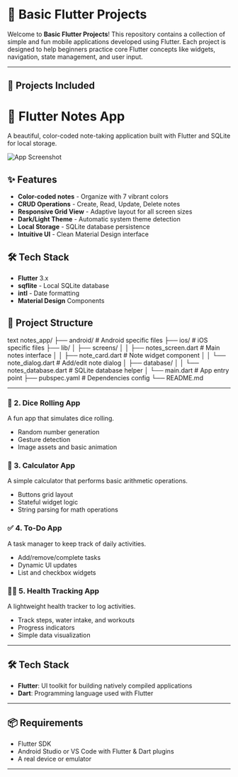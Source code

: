 # 📱 Basic Flutter Projects

Welcome to **Basic Flutter Projects**! This repository contains a collection of simple and fun mobile applications developed using Flutter. Each project is designed to help beginners practice core Flutter concepts like widgets, navigation, state management, and user input.

---

## 🚀 Projects Included

# 📝 Flutter Notes App

A beautiful, color-coded note-taking application built with Flutter and SQLite for local storage.

![App Screenshot](screenshot.png) <!-- Add your screenshot here -->

## ✨ Features

- **Color-coded notes** - Organize with 7 vibrant colors
- **CRUD Operations** - Create, Read, Update, Delete notes
- **Responsive Grid View** - Adaptive layout for all screen sizes
- **Dark/Light Theme** - Automatic system theme detection
- **Local Storage** - SQLite database persistence
- **Intuitive UI** - Clean Material Design interface

## 🛠️ Tech Stack

- **Flutter** 3.x
- **sqflite** - Local SQLite database
- **intl** - Date formatting
- **Material Design** Components

## 📁 Project Structure
text
notes_app/
├── android/               # Android specific files
├── ios/                   # iOS specific files
├── lib/
│   ├── screens/
│   │   ├── notes_screen.dart  # Main notes interface
│   │   ├── note_card.dart     # Note widget component
│   │   └── note_dialog.dart   # Add/edit note dialog
│   ├── database/
│   │   └── notes_database.dart # SQLite database helper
│   └── main.dart           # App entry point
├── pubspec.yaml           # Dependencies config
└── README.md

---
### 🎲 2. Dice Rolling App
A fun app that simulates dice rolling.
- Random number generation
- Gesture detection
- Image assets and basic animation

### 🔢 3. Calculator App
A simple calculator that performs basic arithmetic operations.
- Buttons grid layout
- Stateful widget logic
- String parsing for math operations

### ✅ 4. To-Do App
A task manager to keep track of daily activities.
- Add/remove/complete tasks
- Dynamic UI updates
- List and checkbox widgets

### 🏃‍♂️ 5. Health Tracking App
A lightweight health tracker to log activities.
- Track steps, water intake, and workouts
- Progress indicators
- Simple data visualization

---

## 🛠️ Tech Stack
- **Flutter**: UI toolkit for building natively compiled applications
- **Dart**: Programming language used with Flutter

---

## 📦 Requirements
- Flutter SDK
- Android Studio or VS Code with Flutter & Dart plugins
- A real device or emulator

---
